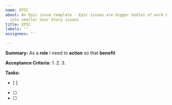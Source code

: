```yaml
---
name: EPIC
about: An Epic issue template - Epic issues are bigger bodies of work broken down
  into smaller User Story issues
title: EPIC
labels: ''
assignees: ''

---
```


**Summary:**
As a **role** I need to **action** so that **benefit**

**Acceptance Criteria:**
   1.
   2.
   3.

**Tasks:**
- [ ] 
- [ ] 
- [ ]
